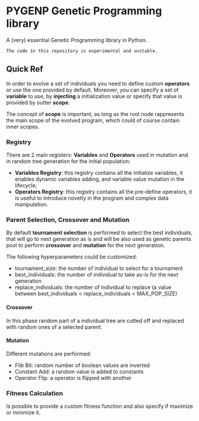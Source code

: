 # PYGENP Genetic Programming library
A (very) essential Genetic Programming library in Python. 

```
The code in this repository is experimental and unstable.
```

## Quick Ref
In order to evolve a set of individuals you need to define custom **operators** or use the one provided by default.
Moreover, you can specify a set of **variable** to use, by **injecting** a initialization value or specify that value is provided by outter **scope**.

The concept of **scope** is important, as long as the root node rappresents the main scope of the evolved program, which could of course contain inner scopes. 

### Registry
There are 2 main registers: **Variables** and **Operators** used in mutation and in random tree generation for the initial population:

- **Variables Registry**: this registry contains all the initialize variables, it enables dynamic variables adding, and variable value mutation in the lifecycle;
- **Operators Registry**: this registry contains all the pre-define operators, it is useful to introduce novelty in the program and complex data manipulation. 

### Parent Selection, Crossover and Mutation
By default **tournament selection** is performed to select the best individuals, that will go to next generation as is and will be also used as genetic parents pool to perform **crossover** and **mutation** for the next generation.  

The following hyperparameters could be customized:

- tournament_size: the number of individual to select for a tournament
- best_individuals: the number of individual to take as-is for the next generation
- replace_individuals: the number of individual to replace (a value between best_individuals < replace_individuals < MAX_POP_SIZE)

#### Crossover
In this phase random part of a individual tree are cutted off and replaced with random ones of a selected parent.

#### Mutation
Different mutations are performed:
- Flib Bit: random number of boolean values are inverted
- Constant Add: a random value is added to constants
- Operator Flip: a operator is flipped with another


### Fitness Calculation
Is possible to provide a custom fitness function and also specify if maximize or minimize it.
